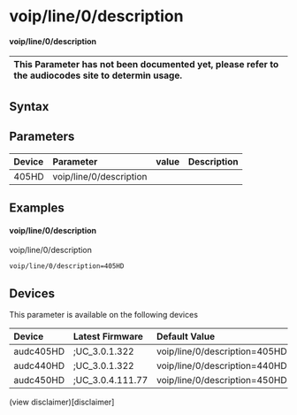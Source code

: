 ﻿---
description: voip/line/0/description
search: false
---

# voip/line/0/description

#### voip/line/0/description


| This Parameter has not been documented yet, please refer to the audiocodes site to determin usage.  | 
| :--- |

## Syntax

## Parameters
|Device|Parameter|value|Description|
|:---|:---|:---|:---|
| 405HD | voip/line/0/description |  |  |

## Examples
#### voip/line/0/description

voip/line/0/description

```
voip/line/0/description=405HD
```

## Devices
This parameter is available on the following devices

| Device | Latest Firmware | Default Value |
|:---|:---|:---|
| audc405HD | ;UC_3.0.1.322 | voip/line/0/description=405HD 
| audc440HD | ;UC_3.0.1.322 | voip/line/0/description=440HD 
| audc450HD | ;UC_3.0.4.111.77 | voip/line/0/description=450HD 

(view disclaimer)[disclaimer]
